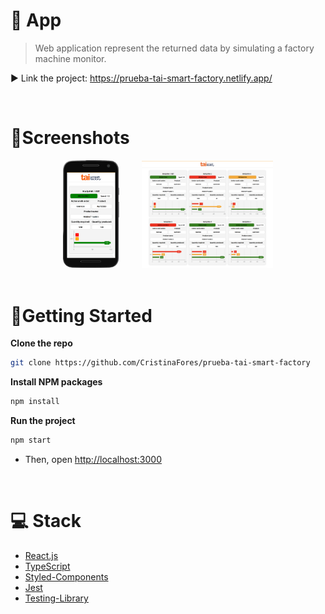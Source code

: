 # 📑 App

> Web application represent the returned data by simulating a factory machine monitor.

▶️ Link the project: https://prueba-tai-smart-factory.netlify.app/

</br>

# 🎨Screenshots

<div align="center" >

<img  src="./public/images/mobile.png" alt="App Image" width='90px' > 
  &nbsp  &nbsp &nbsp  &nbsp
 <img  src="./public/images/desktop.png" alt="App Image" width='210px' >
</div>

<br/>

# 💫Getting Started

**Clone the repo**

```sh
git clone https://github.com/CristinaFores/prueba-tai-smart-factory
```

**Install NPM packages**

```sh
npm install
```

**Run the project**

```sh
npm start
```

- Then, open [http://localhost:3000](http://localhost:3000)

<br/>

# 💻 Stack

- [React.js](https://nextjs.org/)
- [TypeScript](typescriptlang.org)
- [Styled-Components](https://styled-components.com/)
- [Jest](https://jestjs.io/)
- [Testing-Library](https://testing-library.com/)

